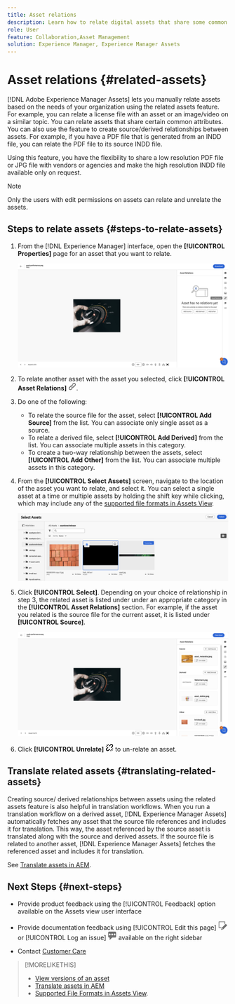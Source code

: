 ```yaml
---
title: Asset relations
description: Learn how to relate digital assets that share some common attributes. Also create source-derived relationships between digital assets using asset relations.
role: User
feature: Collaboration,Asset Management
solution: Experience Manager, Experience Manager Assets
---
```

# Asset relations {#related-assets}

[!DNL Adobe Experience Manager Assets] lets you manually relate assets based on the needs of your organization using the related assets feature. For example, you can relate a license file with an asset or an image/video on a similar topic. You can relate assets that share certain common attributes. You can also use the feature to create source/derived relationships between assets. For example, if you have a PDF file that is generated from an INDD file, you can relate the PDF file to its source INDD file.

Using this feature, you have the flexibility to share a low resolution PDF file or JPG file with vendors or agencies and make the high resolution INDD file available only on request.

>[!NOTE]
>
>Only the users with edit permissions on assets can relate and unrelate the assets.

## Steps to relate assets {#steps-to-relate-assets}

1. From the [!DNL Experience Manager] interface, open the **[!UICONTROL Properties]** page for an asset that you want to relate.

   ![open an asset's Properties page to relate the asset](assets/asset-properties-relate-assets.png)

1. To relate another asset with the asset you selected, click **[!UICONTROL Asset Relations]** ![relate assets](assets/do-not-localize/link-relate.png).
1. Do one of the following:

    * To relate the source file for the asset, select **[!UICONTROL Add Source]** from the list. You can associate only single asset as a source.
    * To relate a derived file, select **[!UICONTROL Add Derived]** from the list. You can associate multiple assets in this category.
    * To create a two-way relationship between the assets, select **[!UICONTROL Add Other]** from the list. You can associate multiple assets in this category.

1. From the **[!UICONTROL Select Assets]** screen, navigate to the location of the asset you want to relate, and select it. You can select a single asset at a time or multiple assets by holding the shift key while clicking, which may include any of the [supported file formats in Assets View](/help/assets/supported-file-formats-assets-view.md).

   ![add related asset](assets/add-related-asset.png)

1. Click **[!UICONTROL Select]**. Depending on your choice of relationship in step 3, the related asset is listed under under an appropriate category in the **[!UICONTROL Asset Relations]** section. For example, if the asset you related is the source file for the current asset, it is listed under **[!UICONTROL Source]**.

   ![Assets relation example](assets/asset-relations-example.png)

1. Click **[!UICONTROL Unrelate]** ![unrelate assets](assets/do-not-localize/link-unrelate-icon.png) to un-relate an asset.

## Translate related assets {#translating-related-assets}

Creating source/ derived relationships between assets using the related assets feature is also helpful in translation workflows. When you run a translation workflow on a derived asset, [!DNL Experience Manager Assets] automatically fetches any asset that the source file references and includes it for translation. This way, the asset referenced by the source asset is translated along with the source and derived assets. If the source file is related to another asset, [!DNL Experience Manager Assets] fetches the referenced asset and includes it for translation.

See [Translate assets in AEM](/help/assets/translate-assets.md).

## Next Steps {#next-steps}

* Provide product feedback using the [!UICONTROL Feedback] option available on the Assets view user interface

* Provide documentation feedback using [!UICONTROL Edit this page] ![edit the page](assets/do-not-localize/edit-page.png) or [!UICONTROL Log an issue] ![create a GitHub issue](assets/do-not-localize/github-issue.png) available on the right sidebar

* Contact [Customer Care](https://experienceleague.adobe.com/?support-solution=General#support)

>[!MORELIKETHIS]
>
>* [View versions of an asset](/help/assets/manage-organize-assets-view.md#view-versions)
>* [Translate assets in AEM](/help/assets/translate-assets.md)
>* [Supported File Formats in Assets View](/help/assets/supported-file-formats-assets-view.md).
